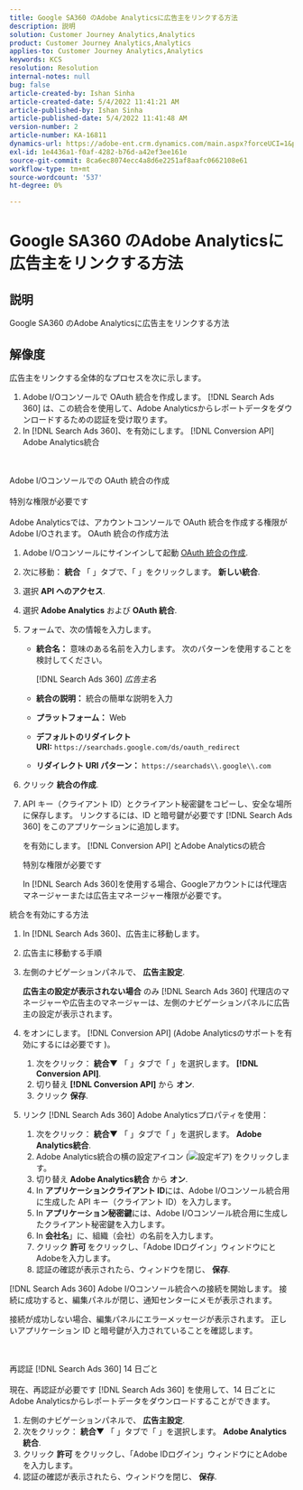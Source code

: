 ```yaml
---
title: Google SA360 のAdobe Analyticsに広告主をリンクする方法
description: 説明
solution: Customer Journey Analytics,Analytics
product: Customer Journey Analytics,Analytics
applies-to: Customer Journey Analytics,Analytics
keywords: KCS
resolution: Resolution
internal-notes: null
bug: false
article-created-by: Ishan Sinha
article-created-date: 5/4/2022 11:41:21 AM
article-published-by: Ishan Sinha
article-published-date: 5/4/2022 11:41:48 AM
version-number: 2
article-number: KA-16811
dynamics-url: https://adobe-ent.crm.dynamics.com/main.aspx?forceUCI=1&pagetype=entityrecord&etn=knowledgearticle&id=2e22a71b-9fcb-ec11-a7b5-6045bd00db25
exl-id: 1e4436a1-f0af-4282-b76d-a42ef3ee161e
source-git-commit: 8ca6ec8074ecc4a8d6e2251af8aafc0662108e61
workflow-type: tm+mt
source-wordcount: '537'
ht-degree: 0%

---
```


# Google SA360 のAdobe Analyticsに広告主をリンクする方法

## 説明


Google SA360 のAdobe Analyticsに広告主をリンクする方法


## 解像度


広告主をリンクする全体的なプロセスを次に示します。

1. Adobe I/Oコンソールで OAuth 統合を作成します。 [!DNL Search Ads 360] は、この統合を使用して、Adobe Analyticsからレポートデータをダウンロードするための認証を受け取ります。
1. In [!DNL Search Ads 360]、を有効にします。 [!DNL Conversion API] Adobe Analytics統合

<br><br>Adobe I/Oコンソールでの OAuth 統合の作成<br><br>特別な権限が必要です<br><br>
Adobe Analyticsでは、アカウントコンソールで OAuth 統合を作成する権限がAdobe I/Oされます。
OAuth 統合の作成方法
1. Adobe I/Oコンソールにサインインして起動 [OAuth 統合の作成](https://www.adobe.io/authentication/auth-methods.html#!AdobeDocs/adobeio-auth/master/AuthenticationOverview/OAuthIntegration.md).
1. 次に移動： <b>統合</b> 「 」タブで、「 」をクリックします。 <b>新しい統合</b>.
1. 選択 <b>API へのアクセス</b>.
1. 選択 <b>Adobe Analytics</b> および <b>OAuth 統合</b>.
1. フォームで、次の情報を入力します。
   - <b>統合名：</b> 意味のある名前を入力します。 次のパターンを使用することを検討してください。

      [!DNL Search Ads 360] *広告主名*

   - <b>統合の説明：</b> 統合の簡単な説明を入力
   - <b>プラットフォーム：</b> Web
   - <b>デフォルトのリダイレクト URI:</b> `https://searchads.google.com/ds/oauth_redirect`
   - <b>リダイレクト URI パターン：</b> `https://searchads\\.google\\.com`

1. クリック <b>統合の作成</b>.
1. API キー（クライアント ID）とクライアント秘密鍵をコピーし、安全な場所に保存します。 リンクするには、ID と暗号鍵が必要です [!DNL Search Ads 360] をこのアプリケーションに追加します。

   を有効にします。 [!DNL Conversion API] とAdobe Analyticsの統合

   特別な権限が必要です

   In [!DNL Search Ads 360]を使用する場合、Googleアカウントには代理店マネージャーまたは広告主マネージャー権限が必要です。

統合を有効にする方法

1. In [!DNL Search Ads 360]、広告主に移動します。
1. 広告主に移動する手順
1. 左側のナビゲーションパネルで、 <b>広告主設定</b>.

   <b>広告主の設定が表示されない場合</b> のみ [!DNL Search Ads 360] 代理店のマネージャーや広告主のマネージャーは、左側のナビゲーションパネルに広告主の設定が表示されます。

1. をオンにします。 [!DNL Conversion API] (Adobe Analyticsのサポートを有効にするには必要です )。

   1. 次をクリック： <b>統合▼</b> 「 」タブで「 」を選択します。 <b>[!DNL Conversion API]</b>.
   1. 切り替え <b>[!DNL Conversion API]</b> から <b>オン</b>.
   1. クリック <b>保存</b>.

1. リンク [!DNL Search Ads 360] Adobe Analyticsプロパティを使用：

   1. 次をクリック： <b>統合▼</b> 「 」タブで「 」を選択します。 <b>Adobe Analytics統合</b>.
   1. Adobe Analytics統合の横の設定アイコン (![設定ギア](https://lh3.googleusercontent.com/epGzW5mbor9RE_qz89J5G7pIHHCI0kfzQSMglH7hxWZlWkyoRtS1urgdIttMd71uOtk=w18 "設定ギア")) をクリックします。
   1. 切り替え <b>Adobe Analytics統合</b> から <b>オン</b>.
   1. In <b>アプリケーションクライアント ID</b>には、Adobe I/Oコンソール統合用に生成した API キー（クライアント ID）を入力します。
   1. In <b>アプリケーション秘密鍵</b>には、Adobe I/Oコンソール統合用に生成したクライアント秘密鍵を入力します。
   1. In <b>会社名</b>」に、組織（会社）の名前を入力します。
   1. クリック <b>許可 </b>をクリックし、「Adobe IDログイン」ウィンドウにとAdobeを入力します。
   1. 認証の確認が表示されたら、ウィンドウを閉じ、 <b>保存</b>.

[!DNL Search Ads 360] Adobe I/Oコンソール統合への接続を開始します。 接続に成功すると、編集パネルが閉じ、通知センターにメモが表示されます。

接続が成功しない場合、編集パネルにエラーメッセージが表示されます。 正しいアプリケーション ID と暗号鍵が入力されていることを確認します。

<br><br>再認証 [!DNL Search Ads 360] 14 日ごと<br><br>
現在、再認証が必要です [!DNL Search Ads 360] を使用して、14 日ごとにAdobe Analyticsからレポートデータをダウンロードすることができます。

1. 左側のナビゲーションパネルで、 <b>広告主設定</b>.
1. 次をクリック： <b>統合▼</b> 「 」タブで「 」を選択します。 <b>Adobe Analytics統合</b>.
1. クリック <b>許可 </b>をクリックし、「Adobe IDログイン」ウィンドウにとAdobeを入力します。
1. 認証の確認が表示されたら、ウィンドウを閉じ、 <b>保存</b>.
